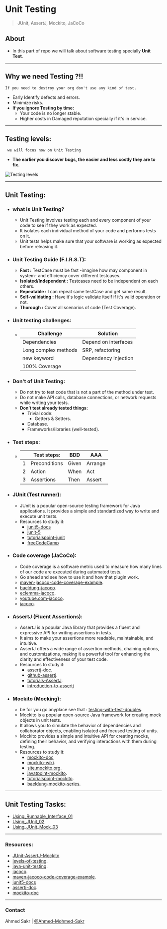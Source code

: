# Unit Testing

> JUnit, AssertJ, Mockito, JaCoCo

## About

- In this part of repo we will talk about software testing specially **Unit Test**.

----

## Why we need Testing ?!!
 `If you need to destroy your org don't use any kind of test.`
- Early Identify defects and errors.
- Minimize risks.
- **If you ignore Testing by time:**
  - Your code is no longer stable.
  - Higher costs in Damaged reputation specially if it's in service.

----
## Testing levels:
` we will focus now on Unit Testing`

- **The earlier you discover bugs, the easier and less costly they are to fix.**

<img alt="Testing levels" src="https://static.javatpoint.com/tutorial/software-testing/images/levels-of-testing.png">

---
## Unit Testing:
- ### what is Unit Testing?
  - Unit Testing involves testing each and every component of your code to see if they work as expected.
  - It isolates each individual method of your code and performs tests on it.
  - Unit tests helps make sure that your software is working as expected before releasing it.
- ### Unit Testing Guide (F.I.R.S.T):
  - **Fast :** TestCase must be fast -imagine how may component in system- and efficiency cover different testcases.
  - **Isolated/Independent :** Testcases need to be independent on each others.
  - **Repeatable :** I can repeat same testCase and get same result.
  - **Self-validating :** Have it's logic validate itself if it's valid operation or not.
  - **Thorough :**  Cover all scenarios of code (Test Coverage).
- ### Unit testing challenges:

  - | Challenge | Solution                          |
    | ------------- |-----------------------------------|
    | Dependencies  | Depend on interfaces              |
    | Long complex methods | SRP, refactoring                  |
    | new keyword  | Dependency Injection              |
    | 100% Coverage |                                   |

- ### Don't of Unit Testing:
  - Do not try to test code that is not a part of the method under test.
  - Do not make API calls, database connections, or network requests while writing your tests.
  - **Don’t test already tested things:**
    - Trivial code:
      - Getters & Setters. 
    - Database.
    - Frameworks/libraries (well-tested).

- ### Test steps:
  -  |   | Test steps:   | BDD           | AAA |
     |---|---------------|-----------------|-----|
     | 1 | Preconditions |  Given | Arrange    |
     | 2 | Action     | When |   Act  |
     | 3 | Assertions | Then |  Assert   |
  

- ### JUnit (Test runner):
  - JUnit is a popular open-source testing framework for Java applications. It provides a simple and standardized way to write and execute unit tests.
  - Resources to study it:
    - [junit5-docs](https://junit.org/junit5/docs/current/user-guide/)
    - [junit-5](https://www.baeldung.com/junit-5)
    - [tutorialspoint-junit](https://www.tutorialspoint.com/junit/index.htm)
    - [freeCodeCamp](https://www.youtube.com/watch?v=flpmSXVTqBI&ab_channel=freeCodeCamp.org)

- ### Code coverage (JaCoCo):
  - Code coverage is a software metric used to measure how many lines of our code are executed during automated tests.
  - Go ahead and see how to use it and how that plugin work.
  - [maven-jacoco-code-coverage-example](https://mkyong.com/maven/maven-jacoco-code-coverage-example/).
  - [baeldung-jacoco](https://www.baeldung.com/jacoco).
  - [eclemma-jacoco](https://www.eclemma.org/jacoco/trunk/doc/index.html).
  - [youtube.com-jacoco](https://www.youtube.com/watch?v=UZWOb9ce6go&ab_channel=DailyCodeBuffer).
  - [jacoco](https://www.eclemma.org/jacoco/trunk/doc/index.html).

- ### AssertJ (Fluent Assertions):
  - AssertJ is a popular Java library that provides a fluent and expressive API for writing assertions in tests.
  - It aims to make your assertions more readable, maintainable, and intuitive.
  - AssertJ offers a wide range of assertion methods, chaining options, and customizations, making it a powerful tool for enhancing the clarity and effectiveness of your test code.
  - Resources to study it:
    - [assertj-doc](https://assertj.github.io/doc/).
    - [github-assertj](https://github.com/assertj/assertj).
    - [tutorials-AssertJ](https://www.vogella.com/tutorials/AssertJ/article.html).
    - [introduction-to-assertj](https://www.baeldung.com/introduction-to-assertj)
    
  
- ### Mockito (Mocking):
  - be for you go anyplace see that : [testing-with-test-doubles](https://jesusvalerareales.com/testing-with-test-doubles/).
  - Mockito is a popular open-source Java framework for creating mock objects in unit tests.
  - It allows you to simulate the behavior of dependencies and collaborator objects, enabling isolated and focused testing of units.
  - Mockito provides a simple and intuitive API for creating mocks, defining their behavior, and verifying interactions with them during testing.
  - Resources to study it:
    - [mockito-doc](https://javadoc.io/doc/org.mockito/mockito-core/latest/org/mockito/Mockito.html)
    - [mockito-wiki](https://github.com/mockito/mockito/wiki).
    - [site.mockito.org](https://site.mockito.org/).
    - [javatpoint-mockito](https://www.javatpoint.com/mockito).
    - [tutorialspoint-mockito](https://www.tutorialspoint.com/mockito/index.htm).
    - [baeldung-mockito-series](https://www.baeldung.com/mockito-series).

---
## Unit Testing Tasks:
- [Using_Runnable_Interface_01](Using_Runnable_Interface_01)
- [Using_JUnit_02](Using_JUnit_02)
- [Using_JUnit_Mock_03](Using_JUnit_Mock_03)

---
### Resources:
- [JUnit-AssertJ-Mockito](https://youtu.be/Geq60OVyBPg)
- [levels-of-testing](https://www.javatpoint.com/levels-of-testing).
- [java-unit-testing](https://www.freecodecamp.org/news/java-unit-testing/).
- [jacoco](https://www.eclemma.org/jacoco/trunk/doc/index.html).
- [maven-jacoco-code-coverage-example](https://mkyong.com/maven/maven-jacoco-code-coverage-example/).
- [junit5-docs](https://junit.org/junit5/docs/current/user-guide/)
- [assertj-doc](https://assertj.github.io/doc/).
- [mockito-doc](https://javadoc.io/doc/org.mockito/mockito-core/latest/org/mockito/Mockito.html)

---
### Contact
Ahmed Sakr | [@Ahmed-Mohmed-Sakr](https://github.com/Ahmed-Mohmed-Sakr)

